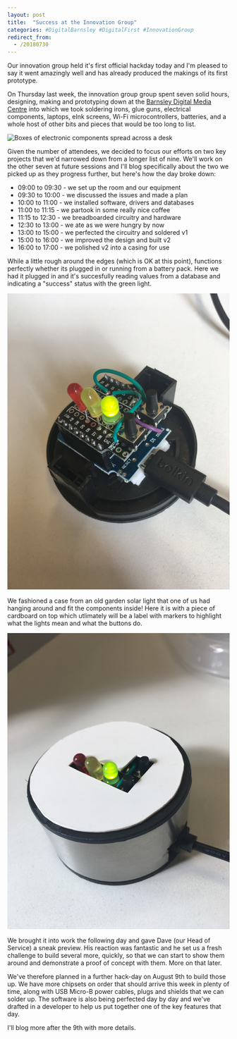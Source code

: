 ```yaml
---
layout: post
title:  "Success at the Innovation Group"
categories: #DigitalBarnsley #DigitalFirst #InnovationGroup
redirect_from:
  - /20180730
---
```

Our innovation group held it's first official hackday today and I'm pleased to say it went amazingly well and has already produced the makings of its first prototype.

On Thursday last week, the innovation group group spent seven solid hours, designing, making and prototyping down at the [Barnsley Digital Media Centre](https://www.barnsleydmc.co.uk) into which we took soldering irons, glue guns, electrical components, laptops, eInk screens, Wi-Fi microcontrollers, batteries, and a whole host of other bits and pieces that would be too long to list.

![Boxes of electronic components spread across a desk](https://pbs.twimg.com/media/DjC-mgQXgAMTldK.jpg:large)

Given the number of attendees, we decided to focus our efforts on two key projects that we'd narrowed down from a longer list of nine. We'll work on the other seven at future sessions and I'll blog specifically about the two we picked up as they progress further, but here's how the day broke down:

* 09:00 to 09:30 - we set up the room and our equipment
* 09:30 to 10:00 - we discussed the issues and made a plan
* 10:00 to 11:00 - we installed software, drivers and databases
* 11:00 to 11:15 - we partook in some really nice coffee
* 11:15 to 12:30 - we breadboarded circuitry and hardware
* 12:30 to 13:00 - we ate as we were hungry by now
* 13:00 to 15:00 - we perfected the circuitry and soldered v1
* 15:00 to 16:00 - we improved the design and built v2
* 16:00 to 17:00 - we polished v2 into a casing for use

While a little rough around the edges (which is OK at this point), functions perfectly whether its plugged in or running from a battery pack. Here we had it plugged in and it's succesfully reading values from a database and indicating a "success" status with the green light.

![Wemos D1 Mini with a soldered shield on top, seated in a rough case made from an old solar lamp](/images/sticky-with-his-dom-shield.jpg)

We fashioned a case from an old garden solar light that one of us had hanging around and fit the components inside! Here it is with a piece of cardboard on top which utlimately will be a label with markers to highlight what the lights mean and what the buttons do.

![Wemos D1 Mini with the lid of the solar case in place](/images/sticky-with-his-dom-solar-lid.jpg)

We brought it into work the following day and gave Dave (our Head of Service) a sneak preview. His reaction was fantastic and he set us a fresh challenge to build several more, quickly, so that we can start to show them around and demonstrate a proof of concept with them. More on that later.

We've therefore planned in a further hack-day on August 9th to build those up. We have more chipsets on order that should arrive this week in plenty of time, along with USB Micro-B power cables, plugs and shields that we can solder up. The software is also being perfected day by day and we've drafted in a developer to help us put together one of the key features that day.

I'll blog more after the 9th with more details.
